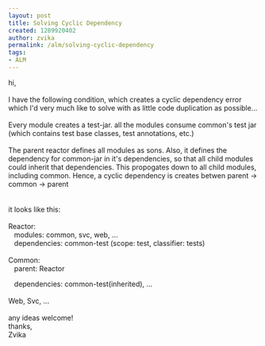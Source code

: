 ```yaml
---
layout: post
title: Solving Cyclic Dependency
created: 1289920402
author: zvika
permalink: /alm/solving-cyclic-dependency
tags:
- ALM
---
```

<p>hi,<br />
<br />
I have the following condition, which creates a cyclic dependency error  which I'd very much like to solve with as little code duplication as  possible...<br />
<br />
Every module creates a test-jar. all the modules consume common's test  jar (which contains test base classes, test annotations, etc.)<br />
<br />
The parent reactor defines all modules as sons. Also, it defines the  dependency for common-jar in it's dependencies, so that all child  modules could inherit that dependencies. This propogates down to all child modules, including common. Hence, a cyclic dependency is creates betwen parent -&gt; common -&gt; parent<br />
<br />
<br />
it looks like this:<br />
<br />
Reactor:<br />
&nbsp;&nbsp; modules: common, svc, web, ...<br />
&nbsp;&nbsp; dependencies: common-test (scope: test, classifier: tests)<br />
<br />
Common:<br />
&nbsp;&nbsp; parent: Reactor</p>
<p>&nbsp;&nbsp; dependencies: common-test(inherited), ...<br />
<br />
Web, Svc, ...<br />
<br />
any ideas welcome!<br />
thanks,<br />
Zvika</p>
